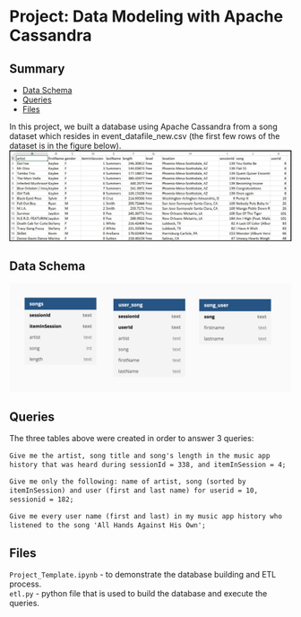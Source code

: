 # Project: Data Modeling with Apache Cassandra

## Summary
* [Data Schema](#Data-Schema)
* [Queries](#Queries)
* [Files](#Files)

In this project, we built a database using Apache Cassandra from a song dataset which resides in event_datafile_new.csv (the first few rows of the dataset is in the figure below).  
![dataset](images/image_event_datafile_new.jpg)

## Data Schema
![dataSchema](images/dataSchema.png)

## Queries
The three tables above were created in order to answer 3 queries:  
```
Give me the artist, song title and song's length in the music app history that was heard during sessionId = 338, and itemInSession = 4;  
```
```
Give me only the following: name of artist, song (sorted by itemInSession) and user (first and last name) for userid = 10, sessionid = 182;  
```
```
Give me every user name (first and last) in my music app history who listened to the song 'All Hands Against His Own';
```
## Files
`Project_Template.ipynb` - to demonstrate the database building and ETL process.  
`etl.py` - python file that is used to build the database and execute the queries.

